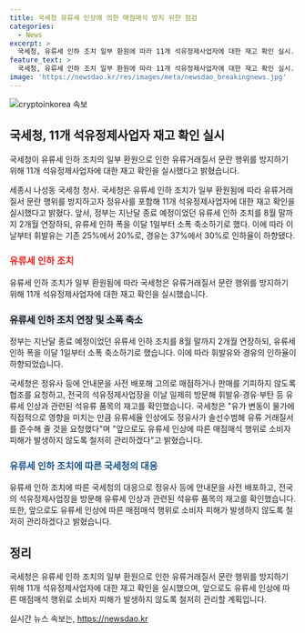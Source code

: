 ```yaml
---
title: 국세청 유류세 인상에 의한 매점매석 방지 위한 점검
categories:
  - News
excerpt: >
  국세청, 유류세 인하 조치 일부 환원에 따라 11개 석유정제사업자에 대한 재고 확인 실시. 유류세 인하 폭 소폭 축소로 인한 유류거래질서 방지 조치. 국세청, 정유사 등에 안내문 배포해 매점매석 행위 방지 요청. 전국 석유정제사업장 방문해 유류세 인상과 관련된 석유류 품목 재고 확인. 국세청, 유류세 인상으로 매점매석 행위로 소비자 피해 방지 위해 단호한 관리 강조. (150자)
feature_text: >
  국세청, 유류세 인하 조치 일부 환원에 따라 11개 석유정제사업자에 대한 재고 확인 실시. 유류세 인하 폭 소폭 축소로 인한 유류거래질서 방지 조치. 국세청, 정유사 등에 안내문 배포해 매점매석 행위 방지 요청. 전국 석유정제사업장 방문해 유류세 인상과 관련된 석유류 품목 재고 확인. 국세청, 유류세 인상으로 매점매석 행위로 소비자 피해 방지 위해 단호한 관리 강조. (150자)
image: 'https://newsdao.kr/res/images/meta/newsdao_breakingnews.jpg'
---
```


<p><img src="https://newsdao.kr/res/images/meta/newsdao_breakingnews.jpg" alt="cryptoinkorea 속보" /></p>

<h2 data-ke-size="size26">국세청, 11개 석유정제사업자 재고 확인 실시</h2>

<p>국세청이 유류세 인하 조치의 일부 환원으로 인한 유류거래질서 문란 행위를 방지하기 위해 11개 석유정제사업자에 대한 재고 확인을 실시했다고 밝혔습니다.</p>

<p data-ke-size="size16">세종시 나성동 국세청 청사. 국세청은 유류세 인하 조치가 일부 환원됨에 따라 유류거래질서 문란 행위를 방지하고자 정유사를 포함해 11개 석유정제사업자에 대한 재고 확인을 실시했다고 밝혔다. 앞서, 정부는 지난달 종료 예정이었던 유류세 인하 조치를 8월 말까지 2개월 연장하되, 유류세 인하 폭을 이달 1일부터 소폭 축소하기로 했다. 이에 따라 이날부터 휘발유는 기존 25%에서 20%로, 경유는 37%에서 30%로 인하율이 하향됐다.</p>

<h3><b><span style="color: #ee2323;">유류세 인하 조치</span></b></h3>

<p>유류세 인하 조치가 일부 환원됨에 따라 국세청은 유류거래질서 문란 행위를 방지하기 위해 11개 석유정제사업자에 대한 재고 확인을 실시했습니다.</p>

<h3><b><span style="background-color: #21538527;">유류세 인하 조치 연장 및 소폭 축소</span></b></h3>

<p>정부는 지난달 종료 예정이었던 유류세 인하 조치를 8월 말까지 2개월 연장하되, 유류세 인하 폭을 이달 1일부터 소폭 축소하기로 했습니다. 이에 따라 휘발유와 경유의 인하율이 하향되었습니다. </p>

<p>국세청은 정유사 등에 안내문을 사전 배포해 고의로 매점하거나 판매를 기피하지 않도록 협조를 요청하고, 전국의 석유정제사업장을 이날 일제히 방문해 휘발유·경유·부탄 등 유류세 인상과 관련된 석유류 품목의 재고를 확인했습니다. 국세청은 "유가 변동이 물가에 직접적으로 영향을 미치는 만큼 유류세율 인상에도 정유사가 솔선수범해 유류 거래질서를 준수해 줄 것을 요청했다"며 "앞으로도 유류세 인상에 따른 매점매석 행위로 소비자 피해가 발생하지 않도록 철저히 관리하겠다"고 밝혔습니다. </p>

<h3><b><span style="color: #1a5490;">유류세 인하 조치에 따른 국세청의 대응</span></b></h3>

<p>유류세 인하 조치에 따른 국세청의 대응으로 정유사 등에 안내문을 사전 배포하고, 전국의 석유정제사업장을 방문해 유류세 인상과 관련된 석유류 품목의 재고를 확인했습니다. 또한, 앞으로도 유류세 인상에 따른 매점매석 행위로 소비자 피해가 발생하지 않도록 철저히 관리하겠다고 밝혔습니다.</p>

<h2 data-ke-size="size26">정리</h2>

<p>국세청은 유류세 인하 조치의 일부 환원으로 인한 유류거래질서 문란 행위를 방지하기 위해 11개 석유정제사업자에 대한 재고 확인을 실시했으며, 앞으로도 유류세 인상에 따른 매점매석 행위로 소비자 피해가 발생하지 않도록 철저히 관리할 계획입니다.</p>
실시간 뉴스 속보는, <a href="https://newsdao.kr" rel="dofollow">https://newsdao.kr</a>


